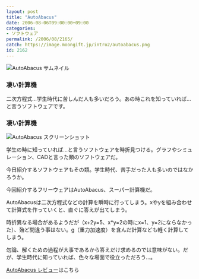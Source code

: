 ```yaml
---
layout: post
title: "AutoAbacus"
date: 2006-08-06T09:00:00+09:00
categories:
- ソフトウェア
permalink: /2006/08/2165/
catch: https://image.moongift.jp/intro2/autoabacus.png
id: 2162
---
```

 ![AutoAbacus サムネイル](https://image.moongift.jp/intro2/autoabacus.t.png "AutoAbacus サムネイル")
  

### 凄い計算機
  
二次方程式…学生時代に苦しんだ人も多いだろう。あの時これを知っていれば…と言うソフトウェアです。  
<!--more-->  

### 凄い計算機
  

![AutoAbacus スクリーンショット](https://image.moongift.jp/intro2/autoabacus.png "AutoAbacus スクリーンショット")

  

学生の時に知っていれば…と言うソフトウェアを時折見つける。グラフやシミュレーション、CADと言った類のソフトウェアだ。

  

今日紹介するソフトウェアもその類。学生時代、苦手だった人も多いのではなかろうか。

  

今回紹介するフリーウェアはAutoAbacus、スーパー計算機だ。

  

AutoAbacusは二次方程式などの計算を瞬時に行ってしまう。xやyを組み合わせて計算式を作っていくと、直ぐに答えが出てしまう。

  

時折異なる場合があるようだが（x+2y=5、x\*y=2の時にx=1、y=2にならなかった）、殆ど間違う事はない。g（重力加速度）を含んだ計算なども軽く計算してしまう。

  

勿論、解くための過程が大事であるから答えだけ求めるのでは意味がない。だが、学生時代に知っていれば、色々な場面で役立っただろう…。

  

[AutoAbacus レビュー](http://fw.moongift.jp/review/i-2170.html)はこちら

